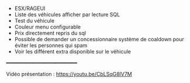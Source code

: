 - ESX/RAGEUI
- Liste des véhicules afficher par lecture SQL
- Test du véhicule
- Couleur menu configurable
- Prix directement repris du sql
- Possible de demander un concessionnaire système de coaldown pour éviter les personnes qui spam
- Voir les différent extra disponible sur le véhicule 

━━━━━━━━━━━━━━━━━━━━━━━

Vidéo présentation : https://youtu.be/CbLSqG8lV7M
